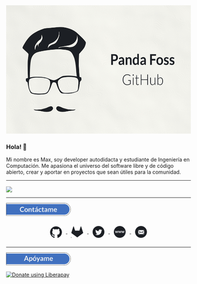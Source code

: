 <p align="center"><img src="assets/banner.png" height="350px"></img></p>

### Hola! 👋

Mi nombre es Max, soy developer autodidacta y estudiante de Ingeniería en Computación. Me apasiona el universo del software libre y de código abierto, crear y aportar en proyectos que sean útiles para la comunidad.

___

<a href="https://github.com/PandaFoss">
  <img align="center" src="https://github-readme-stats.vercel.app/api?username=PandaFoss&custom_title=Mis%20estad%C3%ADsticas%20de%20GitHub:&show_icons=true&locale=es&include_all_commits=true&hide_border=true&bg_color=f1f2f4&title_color=4070bf&icon_color=4070bf&text_color=1c1f24ff" />
</a>

___

<p align="left"><img src="assets/contactame.png" height="35px"></img></p>

<p align="center">
<a href="https://github.com/PandaFoss">
  <img hspace="10" vspace="10" align="center" src="assets/github.png"></img>
</a>
<a href="https://gitlab.com/PandaFoss">
  <img hspace="10" vspace="10" align="center" src="assets/gitlab.png" /></img>
</a>
<a href="https://twitter.com/PandaFoss">
  <img hspace="10" vspace="10" align="center" src="assets/twitter.png" /></img>
</a>
<a href="https://pandafoss.github.io">
  <img hspace="10" vspace="10" align="center" src="assets/web.png" /></img>
</a>
<a href="mailto:maxi.fg13@gmail.com">
  <img hspace="10" vspace="10" align="center" src="assets/mail.png" /></img>
</a>
</p>

___

<p align="left"><img src="assets/apoyame.png" height="35px"></img></p>

<noscript><a href="https://liberapay.com/PandaFoss/donate"><img alt="Donate using Liberapay" src="https://liberapay.com/assets/widgets/donate.svg"></a></noscript>

